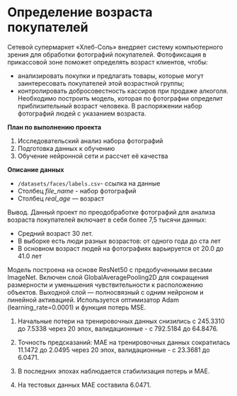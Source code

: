 # Определение возраста покупателей
Сетевой супермаркет «Хлеб-Соль» внедряет систему компьютерного зрения для обработки фотографий покупателей. Фотофиксация в прикассовой зоне поможет определять возраст клиентов, чтобы:
- анализировать покупки и предлагать товары, которые могут заинтересовать покупателей этой возрастной группы;
- контролировать добросовестность кассиров при продаже алкоголя.
Необходимо построить модель, которая по фотографии определит приблизительный возраст человека. В распоряжении набор фотографий людей с указанием возраста.

**План по выполнению проекта**

1. Исследовательский анализ набора фотографий
2. Подготовка данных к обучению
3. Обучение нейронной сети и рассчет её качества

**Описание данных**

- `/datasets/faces/labels.csv`- ссылка на данные 
- Столбец *file_name* - набор фотографий
- Столбец *real_age* — возраст

Вывод.
Данный проект по преодобработке фотографий для анализа возраста покупателей включает в себя более 7,5 тысячи данных: 
- Средний возраст 30 лет. 
- В выборке есть люди разных возрастов: от одного года до ста лет
- В основном возраст людей на фотографиях варьируется от 20.0 до 41.0 лет

Модель построена на основе ResNet50 с предобученными весами ImageNet. Включен слой GlobalAveragePooling2D для сокращения размерности и уменьшения чувствительности к расположению объектов. Выходной слой — полносвязный с одним нейроном и линейной активацией. Используется оптимизатор Adam (learning_rate=0.0001) и функция потерь MSE.

1. Начальные потери на тренировочных данных снизились с 245.3310 до 7.5338 через 20 эпох, валидационные - с 792.5184 до 64.8476.

2. Точность предсказаний: MAE на тренировочных данных сократилась  11.1472 до 2.0495 через 20 эпох, валидационные - с 23.3681 до 6.0471.

3. В последних эпохах наблюдается стабилизация потерь и MAE.

4. На тестовых данных MAE составила 6.0471.

